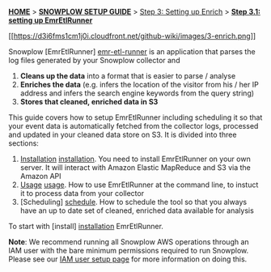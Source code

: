 <a name="top" />

[**HOME**](Home) > [**SNOWPLOW SETUP GUIDE**](Setting-up-Snowplow) > [Step 3: Setting up Enrich](Setting-up-enrich) > [**Step 3.1: setting up EmrEtlRunner**](Setting-up-EmrEtlRunner)

[[https://d3i6fms1cm1j0i.cloudfront.net/github-wiki/images/3-enrich.png]] 

Snowplow [EmrEtlRunner] [emr-etl-runner] is an application that parses the log files generated by your Snowplow collector and

1. **Cleans up the data** into a format that is easier to parse / analyse
2. **Enriches the data** (e.g. infers the location of the visitor from his / her IP address and infers the search engine keywords from the query string)
3. **Stores that cleaned, enriched data in S3**

This guide covers how to setup EmrEtlRunner including scheduling it so that your event data is automatically fetched from the collector logs, processed and updated in your cleaned data store on S3. It is divided into three sections:

1. [Installation] [installation]. You need to install EmrEtlRunner on your own server. It will interact with Amazon Elastic MapReduce and S3 via the Amazon API
2. [Usage] [usage]. How to use EmrEtlRunner at the command line, to instuct it to process data from your collector
3. [Scheduling] [schedule]. How to schedule the tool so that you always have an up to date set of cleaned, enriched data available for analysis

To start with [install] [installation] EmrEtlRunner.

**Note**: We recommend running all Snowplow AWS operations through an IAM user with the bare minimum permissions required to run Snowplow. Please see our [IAM user setup page](IAM-setup) for more information on doing this.

[installation]: 1-Installing-EmrEtlRunner
[usage]: 2-Using-EmrEtlRunner
[schedule]: 3-Scheduling-EmrEtlRunner
[emr-etl-runner]: https://github.com/snowplow/snowplow/tree/master/3-enrich/emr-etl-runner
